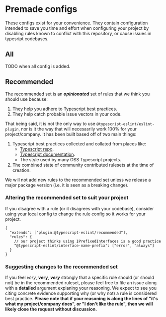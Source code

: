 # Premade configs

These configs exist for your convenience. They contain configuration intended to save you time and effort when configuring your project by disabling rules known to conflict with this repository, or cause issues in typesript codebases.

## All

TODO when all config is added.

## Recommended

The recommended set is an **_opinionated_** set of rules that we think you should use because:

1. They help you adhere to Typescript best practices.
2. They help catch probable issue vectors in your code.

That being said, it is not the only way to use `@typescript-eslint/eslint-plugin`, nor is it the way that will necesasrily work 100% for your project/company. It has been built based off of two main things:

1. Typescript best practices collected and collated from places like:
   - [Typescript repo](https://github.com/Microsoft/TypeScript).
   - [Typescript documentation](https://www.typescriptlang.org/docs/home.html).
   - The style used by many OSS Typescript projects.
2. The combined state of community contributed rulesets at the time of creation.

We will not add new rules to the recommended set unless we release a major package version (i.e. it is seen as a breaking change).

### Altering the recommended set to suit your project

If you disagree with a rule (or it disagrees with your codebase), consider using your local config to change the rule config so it works for your project.

```cjson
{
  "extends": ["plugin:@typescript-eslint/recommended"],
  "rules": {
    // our project thinks using IPrefixedInterfaces is a good practice
    "@typescript-eslint/interface-name-prefix": ["error", "always"]
  }
}
```

### Suggesting changes to the recommended set

If you feel _very_, **very**, **_very_** strongly that a specific rule should (or should not) be in the recommended ruleset, please feel free to file an issue along with a **detailed** argument explaning your reasoning. We expect to see you citing concrete evidence supporting why (or why not) a rule is considered best practice. **Please note that if your reasoning is along the lines of "it's what my project/company does", or "I don't like the rule", then we will likely close the request without discussion.**
